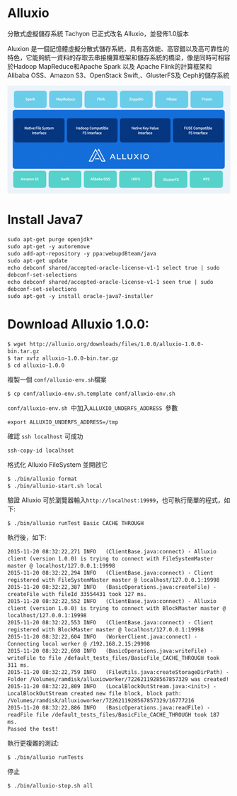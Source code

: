 # Alluxio
分散式虛擬儲存系統 Tachyon 已正式改名 Alluxio，並發佈1.0版本

Aluxion 是一個記憶體虛擬分散式儲存系統，具有高效能、高容錯以及高可靠性的特色，它能夠統一資料的存取去串接機算框架和儲存系統的橋梁，像是同時可相容於Hadoop MapReduce和Apache Spark 以及 Apache Flink的計算框架和Alibaba OSS、Amazon S3、OpenStack Swift,、GlusterFS及 Ceph的儲存系統

![](images/alluxio_architecture.jpg)

# Install Java7
```
sudo apt-get purge openjdk*
sudo apt-get -y autoremove
sudo add-apt-repository -y ppa:webupd8team/java
sudo apt-get update
echo debconf shared/accepted-oracle-license-v1-1 select true | sudo debconf-set-selections
echo debconf shared/accepted-oracle-license-v1-1 seen true | sudo debconf-set-selections
sudo apt-get -y install oracle-java7-installer
```


# Download Alluxio 1.0.0:
```
$ wget http://alluxio.org/downloads/files/1.0.0/alluxio-1.0.0-bin.tar.gz
$ tar xvfz alluxio-1.0.0-bin.tar.gz
$ cd alluxio-1.0.0

```


複製一個 ```conf/alluxio-env.sh```檔案

```
$ cp conf/alluxio-env.sh.template conf/alluxio-env.sh

```




```conf/alluxio-env.sh ```中加入```ALLUXIO_UNDERFS_ADDRESS ```參數

```
export ALLUXIO_UNDERFS_ADDRESS=/tmp

```





確認 ```ssh localhost``` 可成功
```
ssh-copy-id localhsot
```



格式化 Alluxio FileSystem 並開啟它

```
$ ./bin/alluxio format
$ ./bin/alluxio-start.sh local

```

驗證 Alluxio 可於瀏覽器輸入``` http://localhost:19999 ```，也可執行簡單的程式，如下:





```
$ ./bin/alluxio runTest Basic CACHE THROUGH
```


執行後，如下:

```
2015-11-20 08:32:22,271 INFO   (ClientBase.java:connect) - Alluxio client (version 1.0.0) is trying to connect with FileSystemMaster master @ localhost/127.0.0.1:19998
2015-11-20 08:32:22,294 INFO   (ClientBase.java:connect) - Client registered with FileSystemMaster master @ localhost/127.0.0.1:19998
2015-11-20 08:32:22,387 INFO   (BasicOperations.java:createFile) - createFile with fileId 33554431 took 127 ms.
2015-11-20 08:32:22,552 INFO   (ClientBase.java:connect) - Alluxio client (version 1.0.0) is trying to connect with BlockMaster master @ localhost/127.0.0.1:19998
2015-11-20 08:32:22,553 INFO   (ClientBase.java:connect) - Client registered with BlockMaster master @ localhost/127.0.0.1:19998
2015-11-20 08:32:22,604 INFO   (WorkerClient.java:connect) - Connecting local worker @ /192.168.2.15:29998
2015-11-20 08:32:22,698 INFO   (BasicOperations.java:writeFile) - writeFile to file /default_tests_files/BasicFile_CACHE_THROUGH took 311 ms.
2015-11-20 08:32:22,759 INFO   (FileUtils.java:createStorageDirPath) - Folder /Volumes/ramdisk/alluxioworker/7226211928567857329 was created!
2015-11-20 08:32:22,809 INFO   (LocalBlockOutStream.java:<init>) - LocalBlockOutStream created new file block, block path: /Volumes/ramdisk/alluxioworker/7226211928567857329/16777216
2015-11-20 08:32:22,886 INFO   (BasicOperations.java:readFile) - readFile file /default_tests_files/BasicFile_CACHE_THROUGH took 187 ms.
Passed the test!

```


執行更複雜的測試:
```
$ ./bin/alluxio runTests
```

停止
```
$ ./bin/alluxio-stop.sh all
```
